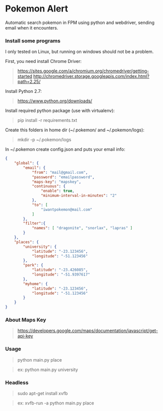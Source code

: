 # Pokemon Alert

Automatic search pokemon in FPM using python and webdriver, sending email when it encounters.

### Install some programs

I only tested on Linux, but running on windows should not be a problem.

First, you need install Chrome Driver:
> https://sites.google.com/a/chromium.org/chromedriver/getting-started
> http://chromedriver.storage.googleapis.com/index.html?path=2.25/

Install Python 2.7:
> https://www.python.org/downloads/

Install required python package (use with virtualenv):
> pip install -r requirements.txt

Create this folders in home dir (~/.pokemon/ and ~/.pokemon/logs):
> mkdir -p ~/.pokemon/logs

In ~/.pokemon create config.json and puts your email info:

```json
{
	"global": {
		"email": {
			"from": "mail@gmail.com",
			"password": "emailpassword",
			"maps-key": "mapskey",
			"continuous": {
				"enable": true,
				"minimum-interval-in-minutes": "2"
			},
			"to": [
				"iwantpokemon@mail.com"
			]
		},
		"filter":{
			"names": [ "dragonite", "snorlax", "lapras" ]
		}
	},
	"places": {
		"university": {
			"latitude": "-23.123456",
			"longitude": "-51.123456"
		},
		"park": {
			"latitude": "-23.426085",
			"longitude": "-51.9397617"
		},
		"myhome": {
			"latitude": "-23.123456",
			"longitude": "-51.123456"
		}
	}
}
```
### About Maps Key
> https://developers.google.com/maps/documentation/javascript/get-api-key


### Usage

> python main.py place

> ex: python main.py university


### Headless

> sudo apt-get install xvfb

> ex: xvfb-run -a python main.py place

